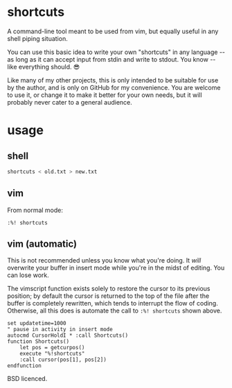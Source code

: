 # shortcuts

A command-line tool meant to be used from vim, but equally useful in any shell piping situation.

You can use this basic idea to write your own "shortcuts" in any language -- as long as it can accept input from stdin and write to stdout. You know -- like everything should. :sunglasses:

Like many of my other projects, this is only intended to be suitable for use by the author, and is only on GitHub for my convenience. You are welcome to use it, or change it to make it better for your own needs, but it will probably never cater to a general audience.

# usage

## shell

```bash
shortcuts < old.txt > new.txt
```

## vim 

From normal mode:

`:%! shortcuts`

## vim (automatic)

This is not recommended unless you know what you're doing. It _will_ overwrite your buffer in insert mode while you're in the midst of editing. You can lose work.

The vimscript function exists solely to restore the cursor to its previous position; by default the cursor is returned to the top of the file after the buffer is completely rewritten, which tends to interrupt the flow of coding. Otherwise, all this does is automate the call to `:%! shortcuts` shown above.

```vim
set updatetime=1000 
" pause in activity in insert mode
autocmd CursorHoldI * :call Shortcuts()
function Shortcuts()
    let pos = getcurpos()
    execute "%!shortcuts"
    :call cursor(pos[1], pos[2]) 
endfunction
```

BSD licenced.
